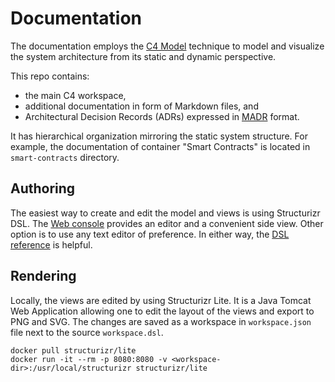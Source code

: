 # Documentation
The documentation employs the [C4 Model](https://c4model.com/) technique to model and visualize the system architecture from its static and dynamic perspective.

This repo contains:
- the main C4 workspace,
- additional documentation in form of Markdown files, and
- Architectural Decision Records (ADRs) expressed in [MADR](https://adr.github.io/madr/) format.

It has hierarchical organization mirroring the static system structure. For example, the documentation of container "Smart Contracts" is located in `smart-contracts` directory.

## Authoring
The easiest way to create and edit the model and views is using Structurizr DSL. The [Web console](https://structurizr.com/dsl) provides an editor and a convenient side view. Other option is to use any text editor of preference. In either way, the [DSL reference](https://github.com/structurizr/dsl/blob/master/docs/language-reference.md) is helpful.

## Rendering
Locally, the views are edited by using Structurizr Lite. It is a Java Tomcat Web Application allowing one to edit the layout of the views and export to PNG and SVG. The changes are saved as a workspace in `workspace.json` file next to the source `workspace.dsl`.

    docker pull structurizr/lite
    docker run -it --rm -p 8080:8080 -v <workspace-dir>:/usr/local/structurizr structurizr/lite